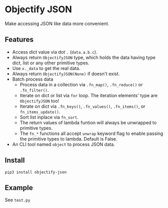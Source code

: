 # Objectify JSON

Make accessing JSON like data more convenient.

## Features

* Access dict value via dot `.` (`data.a.b.c`).
* Always return `ObjectifyJSON` type, which holds the data having type dict, list or any other primitive types.
* Use `x._data` to get the real data.
* Always return `ObjectifyJSON(None)` if doesn't exist.
* Batch process data
    * Process data in a collection via `.fn_map()`, `.fn_reduce()` or `.fn_filter()`.
    * Iterate on dict or list via `for` loop. The iteration elements' type are `ObjectifyJSON` too!
    * Iterate on dict via `.fn_keys()`, `.fn_values()`, `.fn_items()`, or `fn_items_update()`.
    * Sort list inplace via `fn_sort`.
    * The return values of lambda funtion will always be unwrapped to primitive types.
    * The `fn_*` functions all accept `unwrap` keyword flag to enable passing the primitive types to lambda. Default is False.
* An CLI tool named `object` to process JSON data.

## Install

```
pip3 install objectify-json
```

## Example

See `test.py`
